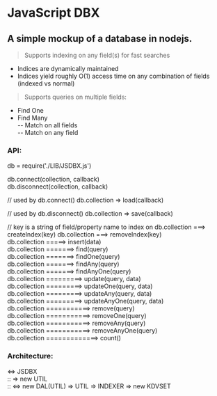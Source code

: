 # JavaScript DBX
## A simple mockup of a database in nodejs.

> Supports indexing on any field(s) for fast searches
  - Indices are dynamically maintained
  - Indices yield roughly O(1) access time on any combination of fields (indexed vs normal)  

> Supports queries on multiple fields:  
  - Find One  
  - Find Many  
  -- Match on all fields  
  -- Match on any field  

### API:

db = require('./LIB/JSDBX.js')

db.connect(collection, callback)  
db.disconnect(collection, callback)

// used by db.connect()
db.collection => load(callback)

// used by db.disconnect()
db.collection => save(callback)   

// key is a string of field/property name to index on
db.collection ===> createIndex(key)
db.collection ===> removeIndex(key)  
db.collection =====> insert(data)  
db.collection =======> find(query)  
db.collection =======> findOne(query)  
db.collection =======> findAny(query)  
db.collection =======> findAnyOne(query)  
db.collection =========> update(query, data)  
db.collection =========> updateOne(query, data)  
db.collection =========> updateAny(query, data)  
db.collection =========> updateAnyOne(query, data)  
db.collection ===========> remove(query)  
db.collection ===========> removeOne(query)  
db.collection ===========> removeAny(query)  
db.collection ===========> removeAnyOne(query)  
db.collection =============> count()  

### Architecture:

<=> JSDBX  
    :: => new UTIL  
    :: <=> new DAL(UTIL) => UTIL => INDEXER => new KDVSET  
